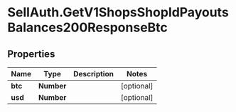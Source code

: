 # SellAuth.GetV1ShopsShopIdPayoutsBalances200ResponseBtc

## Properties

Name | Type | Description | Notes
------------ | ------------- | ------------- | -------------
**btc** | **Number** |  | [optional] 
**usd** | **Number** |  | [optional] 


